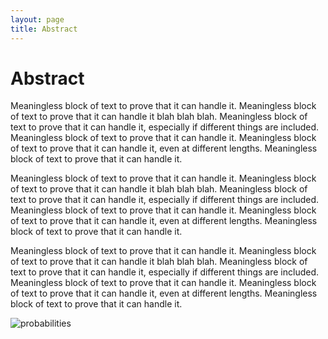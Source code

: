 ```yaml
---
layout: page
title: Abstract
---
```


<h1>Abstract</h1>

Meaningless block of text to prove that it can handle it. Meaningless block of text to prove that it can handle it blah blah blah. Meaningless block of text to prove that it can handle it, especially if different things are included. Meaningless block of text to prove that it can handle it. Meaningless block of text to prove that it can handle it, even at different lengths. Meaningless block of text to prove that it can handle it. 

Meaningless block of text to prove that it can handle it. Meaningless block of text to prove that it can handle it blah blah blah. Meaningless block of text to prove that it can handle it, especially if different things are included. Meaningless block of text to prove that it can handle it. Meaningless block of text to prove that it can handle it, even at different lengths. Meaningless block of text to prove that it can handle it. 

Meaningless block of text to prove that it can handle it. Meaningless block of text to prove that it can handle it blah blah blah. Meaningless block of text to prove that it can handle it, especially if different things are included. Meaningless block of text to prove that it can handle it. Meaningless block of text to prove that it can handle it, even at different lengths. Meaningless block of text to prove that it can handle it. 

![probabilities](https://raw.githubusercontent.com/ncaldwell17/ncaldwell17.github.io/master/_source/_images/stock_image.jpeg)
